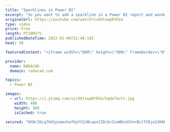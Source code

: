 ```yaml
---
title: "Sparklines in Power BI"
excerpt: "So you want to add a sparkline in a Power BI report and wonder how to do it. Fortunately, the Power BI team recently added that functionality, and it is very easy to use. In this blog and video, I’ll explain how it works through a demo. Find more information in my blog article here: https://radacad.com/sparkline-in-power-bi"
originalUrl: https://youtube.com/watch?v=OXtxwpRYEkU
type: video
price: Free
length: PT10M27S
publishedDateTime: 2022-01-06T22:40:14Z
heat: 50

featuredContent: "<iframe width=\"800\" height=\"500\" frameborder=\"0\" src=\"https://www.youtube.com/embed/OXtxwpRYEkU\" allow=\"accelerometer; autoplay; encrypted-media; gyroscope; picture-in-picture\" allowfullscreen></iframe>"

provider:
  name: RADACAD
  domain: radacad.com

topics:
  - Power BI

images:
  - url: https://i.ytimg.com/vi/OXtxwpRYEkU/hqdefault.jpg
    width: 480
    height: 360
    isCached: true

secured: "DXNrIKLq7UdtpsmexhafHyYCGJWLapnIIDcbcSieWDsdJVn+BLt7CDjo22KKK0fEe8KbnEkZ6m4v30voaXOvpwhcpIGmOBV1+OkyQZC5qHLvKGvpxaA8dKGUDpitTRdjtTo9Pg9tYVo0+Ks3THit+SGrUrXi+uLs6/YvVHtQMPF374GcZPPKLaX+gnvFI1+R6ZE58tlMX5ogpb8INRzp5FKdIr75ZJkoF0eDnxIbQcLS6OQ1Y+aZLe4t30/W4qhOCD/KbnTMOLMACBSR2GyUiEjiNgnCFsQvX82SmWWzGwVVqigJ0XtrNBgSfTzolmwNdY/R09ZkOfCB8aNKgYo6mR3A6ltDCC4XSut1DmdCxzez+PPLYcCoYh3EQzb6iw16Z8oUN1qs+QHLwh9yvsjdRfSVXyHsW762Q1Qb+N4EuW4=;8Uf9ysJ/Nfp5gF6z4iejYA=="
---
```


